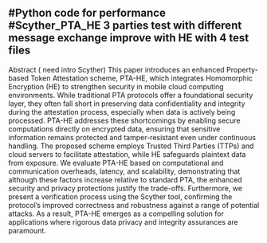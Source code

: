 #Python code for performance
#Scyther_PTA_HE
3 parties test with different message exchange
 improve with HE with 4 test files
---
Abstract ( need intro Scyther)
 This paper introduces an enhanced Property-based Token Attestation scheme, PTA-HE, which integrates Homomorphic Encryption (HE) to strengthen security in mobile cloud computing environments. While traditional PTA protocols offer a foundational security layer, they often fall short in preserving data confidentiality and integrity during the attestation process, especially when data is actively being processed. PTA-HE addresses these shortcomings by enabling secure computations directly on encrypted data, ensuring that sensitive information remains protected and tamper-resistant even under continuous handling. The proposed scheme employs Trusted Third Parties (TTPs) and cloud servers to facilitate attestation, while HE safeguards plaintext data from exposure. We evaluate PTA-HE based on computational and communication overheads, latency, and scalability, demonstrating that although these factors increase relative to standard PTA, the enhanced security and privacy protections justify the trade-offs. Furthermore, we present a verification process using the Scyther tool, confirming the protocol’s improved correctness and robustness against a range of potential attacks. As a result, PTA-HE emerges as a compelling solution for applications where rigorous data privacy and integrity assurances are paramount.
